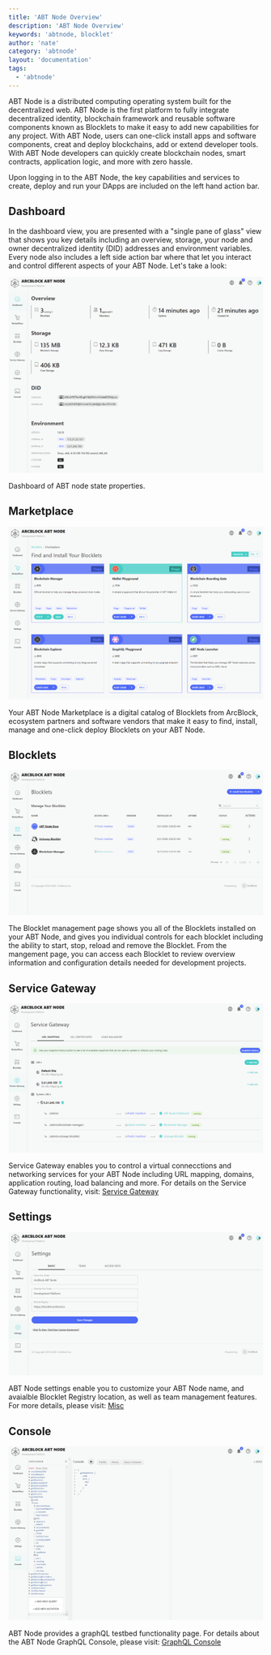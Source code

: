 ```yaml
---
title: 'ABT Node Overview'
description: 'ABT Node Overview'
keywords: 'abtnode, blocklet'
author: 'nate'
category: 'abtnode'
layout: 'documentation'
tags:
  - 'abtnode'
---
```


ABT Node is a distributed computing operating system built for the decentralized web. ABT Node is the first platform to fully integrate decentralized identity, blockchain framework and reusable software components known as Blocklets to make it easy to add new capabilities for any project. With ABT Node, users can one-click install apps and software components, creat and deploy blockchains, add or extend developer tools. With ABT Node developers can quickly create blockchain nodes, smart contracts, application logic, and more with zero hassle.

Upon logging in to the ABT Node, the key capabilities and services to create, deploy and run your DApps are included on the left hand action bar.  

## Dashboard

In the dashboard view, you are presented with a "single pane of glass" view that shows you key details including an overview, storage, your node and owner decentralized identity (DID) addresses and environment variables. Every node also includes a left side action bar where that let you interact and control different aspects of your ABT Node. Let's take a look:

![](./images/abtnode-overview-1-en.png)

Dashboard of ABT node state properties.

## Marketplace

![](./images/abtnode-overview-2-en.png)

Your ABT Node Marketplace is a digital catalog of Blocklets from ArcBlock, ecosystem partners and software vendors that make it easy to find, install, manage and one-click deploy Blocklets on your ABT Node.

## Blocklets

![](./images/abtnode-overview-3-en.png)

The Blocklet management page shows you all of the Blocklets installed on your ABT Node, and gives you individual controls for each blocklet including the ability to start, stop, reload and remove the Blocklet. From the mangement page, you can access each Blocklet to review overview information and configuration details needed for development projects.

## Service Gateway

![](./images/abtnode-overview-4-en.png)

Service Gateway enables you to control a virtual connecctions and networking services for your ABT Node including URL mapping, domains, application routing, load balancing and more. For details on the Service Gateway functionality, visit: [Service Gateway](/en/abtnode/router)

## Settings

![](./images/abtnode-overview-5-en.png)

ABT Node settings enable you to customize your ABT Node name, and avaialble Blocklet Registry location, as well as team management features. For more details, please visit: [Misc](/en/abtnode/misc)

## Console

![](./images/abtnode-overview-6-en.png)

ABT Node provides a graphQL testbed functionality page. For details about the ABT Node GraphQL Console, please visit: [GraphQL Console](/en/abtnode/misc/graphql-console)
